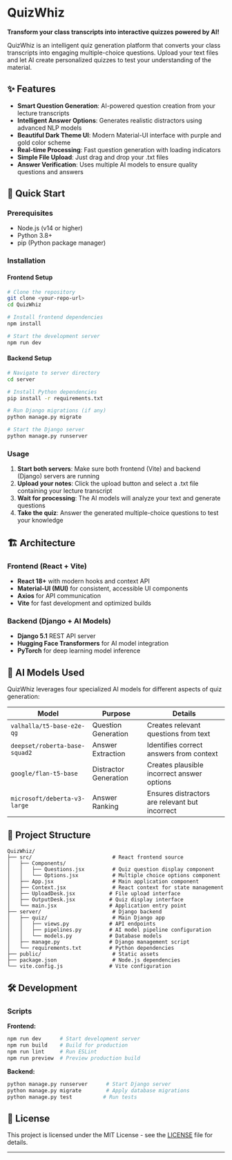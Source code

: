 # QuizWhiz

**Transform your class transcripts into interactive quizzes powered by AI!**

QuizWhiz is an intelligent quiz generation platform that converts your class transcripts into engaging multiple-choice questions. Upload your text files and let AI create personalized quizzes to test your understanding of the material.

## ✨ Features

- **Smart Question Generation**: AI-powered question creation from your lecture transcripts
- **Intelligent Answer Options**: Generates realistic distractors using advanced NLP models
- **Beautiful Dark Theme UI**: Modern Material-UI interface with purple and gold color scheme
- **Real-time Processing**: Fast question generation with loading indicators
- **Simple File Upload**: Just drag and drop your .txt files
- **Answer Verification**: Uses multiple AI models to ensure quality questions and answers

## 🚀 Quick Start

### Prerequisites

- Node.js (v14 or higher)
- Python 3.8+
- pip (Python package manager)

### Installation

#### Frontend Setup
```bash
# Clone the repository
git clone <your-repo-url>
cd QuizWhiz

# Install frontend dependencies
npm install

# Start the development server
npm run dev
```

#### Backend Setup
```bash
# Navigate to server directory
cd server

# Install Python dependencies
pip install -r requirements.txt

# Run Django migrations (if any)
python manage.py migrate

# Start the Django server
python manage.py runserver
```

### Usage

1. **Start both servers**: Make sure both frontend (Vite) and backend (Django) servers are running
2. **Upload your notes**: Click the upload button and select a .txt file containing your lecture transcript
3. **Wait for processing**: The AI models will analyze your text and generate questions
4. **Take the quiz**: Answer the generated multiple-choice questions to test your knowledge

## 🏗️ Architecture

### Frontend (React + Vite)
- **React 18+** with modern hooks and context API
- **Material-UI (MUI)** for consistent, accessible UI components
- **Axios** for API communication
- **Vite** for fast development and optimized builds

### Backend (Django + AI Models)
- **Django 5.1** REST API server
- **Hugging Face Transformers** for AI model integration
- **PyTorch** for deep learning model inference

## 🤖 AI Models Used

QuizWhiz leverages four specialized AI models for different aspects of quiz generation:

| Model | Purpose | Details |
|-------|---------|---------|
| `valhalla/t5-base-e2e-qg` | Question Generation | Creates relevant questions from text |
| `deepset/roberta-base-squad2` | Answer Extraction | Identifies correct answers from context |
| `google/flan-t5-base` | Distractor Generation | Creates plausible incorrect answer options |
| `microsoft/deberta-v3-large` | Answer Ranking | Ensures distractors are relevant but incorrect |

## 📁 Project Structure

```
QuizWhiz/
├── src/                          # React frontend source
│   ├── Components/
│   │   ├── Questions.jsx         # Quiz question display component
│   │   └── Options.jsx           # Multiple choice options component
│   ├── App.jsx                   # Main application component
│   ├── Context.jsx               # React context for state management
│   ├── UploadDesk.jsx           # File upload interface
│   ├── OutputDesk.jsx           # Quiz display interface
│   └── main.jsx                 # Application entry point
├── server/                       # Django backend
│   ├── quiz/                     # Main Django app
│   │   ├── views.py             # API endpoints
│   │   ├── pipelines.py         # AI model pipeline configuration
│   │   └── models.py            # Database models
│   ├── manage.py                # Django management script
│   └── requirements.txt         # Python dependencies
├── public/                       # Static assets
├── package.json                  # Node.js dependencies
└── vite.config.js               # Vite configuration
```

## 🛠️ Development

### Scripts

**Frontend:**
```bash
npm run dev      # Start development server
npm run build    # Build for production
npm run lint     # Run ESLint
npm run preview  # Preview production build
```

**Backend:**
```bash
python manage.py runserver      # Start Django server
python manage.py migrate        # Apply database migrations
python manage.py test          # Run tests
```

## 📝 License

This project is licensed under the MIT License - see the [LICENSE](LICENSE) file for details.

---